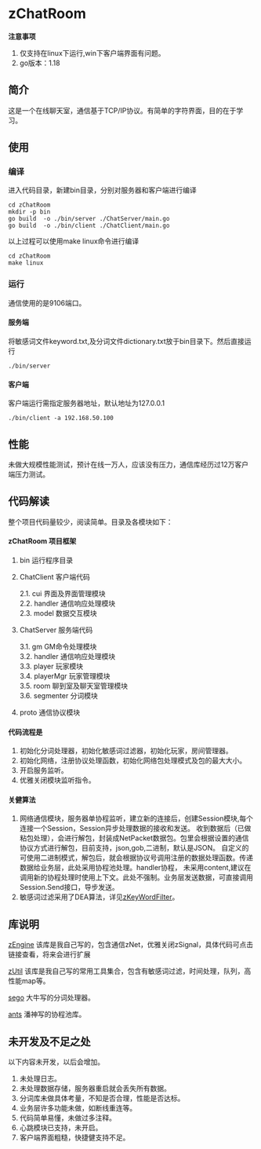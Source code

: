 # zChatRoom

**注意事项**
1. 仅支持在linux下运行,win下客户端界面有问题。
2. go版本：1.18

## 简介
这是一个在线聊天室，通信基于TCP/IP协议。有简单的字符界面，目的在于学习。

## 使用

### 编译

进入代码目录，新建bin目录，分别对服务器和客户端进行编译
```
cd zChatRoom
mkdir -p bin
go build  -o ./bin/server ./ChatServer/main.go
go build  -o ./bin/client ./ChatClient/main.go
```
以上过程可以使用make linux命令进行编译
```
cd zChatRoom
make linux
```

### 运行

通信使用的是9106端口。

#### 服务端
将敏感词文件keyword.txt,及分词文件dictionary.txt放于bin目录下。然后直接运行
```
./bin/server
```

#### 客户端
客户端运行需指定服务器地址，默认地址为127.0.0.1
```
./bin/client -a 192.168.50.100
```

## 性能
未做大规模性能测试，预计在线一万人，应该没有压力，通信库经历过12万客户端压力测试。

## 代码解读
整个项目代码量较少，阅读简单。目录及各模块如下：

#### zChatRoom 项目框架
1. bin 运行程序目录

2. ChatClient 客户端代码  

    2.1. cui 界面及界面管理模块  
    2.2. handler 通信响应处理模块  
    2.3. model 数据交互模块  

3. ChatServer 服务端代码

    3.1. gm GM命令处理模块  
    3.2. handler 通信响应处理模块  
    3.3. player 玩家模块  
    3.4. playerMgr 玩家管理模块  
    3.5. room 聊到室及聊天室管理模块  
    3.6. segmenter 分词模块  

5. proto 通信协议模块

#### 代码流程是
1. 初始化分词处理器，初始化敏感词过滤器，初始化玩家，房间管理器。
2. 初始化网络，注册协议处理函数，初始化网络包处理模式及包的最大大小。
3. 开启服务监听。
4. 优雅关闭模块监听指令。

#### 关健算法
1. 网络通信模块，服务器单协程监听，建立新的连接后，创建Session模块,每个连接一个Session，Session异步处理数据的接收和发送。
收到数据后（已做粘包处理），会进行解包，封装成NetPacket数据包。包里会根据设置的通信协议方式进行解包，目前支持，json,gob,二进制，默认是JSON。
自定义的可使用二进制模式，解包后，就会根据协议号调用注册的数据处理函数。传递数据给业务层，此处采用协程池处理。handler协程，
未采用content,建议在调用新的协程处理时使用上下文。此处不强制。业务层发送数据，可直接调用Session.Send接口，导步发送。
2. 敏感词过滤采用了DEA算法，详见[zKeyWordFilter](https://github.com/pzqf/zUtil/tree/develop/zKeyWordFilter)。

## 库说明
[zEngine](https://github.com/pzqf/zEngine) 该库是我自己写的，包含通信zNet，优雅关闭zSignal，具体代码可点击链接查看，将来会进行扩展

[zUtil](https://github.com/pzqf/zUtil) 该库是我自己写的常用工具集合，包含有敏感词过滤，时间处理，队列，高性能map等。

[sego](https://github.com/huichen/sego) 大牛写的分词处理器。

[ants](https://github.com/panjf2000/ants) 潘神写的协程池库。

## 未开发及不足之处
以下内容未开发，以后会增加。
1. 未处理日志。
2. 未处理数据存储，服务器重启就会丢失所有数据。
3. 分词库未做具体考量，不知是否合理，性能是否达标。
4. 业务层许多功能未做，如断线重连等。
5. 代码简单易懂，未做过多注释。
6. 心跳模块已支持，未开启。
7. 客户端界面粗糙，快捷健支持不足。